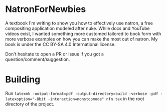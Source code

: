 # NatronForNewbies
A textbook I'm writing to show you how to effectively use natron, a free compositing application modeled after nuke. While docs and YouTube videos exist, I wanted something more customed tailored to book form with more verbose examples on how you can make the most out of natron. My book is under the CC BY-SA 4.0 International license.

Don't hesitate to open a PR or Issue if you got a question/comment/suggestion.

# Building
Run `latexmk -output-format=pdf -output-directory=build -verbose -pdf -latexoption="-8bit -interaction=nonstopmode" nfn.tex` in the root directory of the project.

